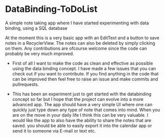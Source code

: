 # DataBinding-ToDoList
A simple note taking app where I have started experimenting with data binding, using a SQL database

At the moment this is a very basic app with an EditText and a button to save notes in a RecyclerView.
The notes can also be deleted by simply clicking on them. Any contributions are ofcourse welcome since
the code can probably be very much improved.

* First of all I want to make the code as clean and effective as possible using the data binding concept. 
  I have made a few issues that you can check out if you want to contribute. If you find anything in the
  code that can be improved then feel free to raise an issue and make commits and pullrequests.
  
* This has been an experiment just to get started with the databinding concept so far but I hope that the
  project can evolve into a more advanced app. The app should have a very simple UI where one can quickly
  just type down any type of note that comes into mind. When you are on the move in your daily life I think
  this can be very valuable. I would like the app to also have the ability to share the notes that are saved.
  you should be able to easily export it into the calendar app or send it to someone via E-mail or text etc.
  
  
